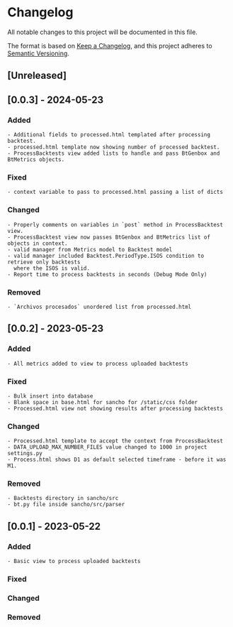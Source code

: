 # Changelog

All notable changes to this project will be documented in this file.

The format is based on [Keep a Changelog](https://keepachangelog.com/en/1.0.0/),
and this project adheres to [Semantic Versioning](https://semver.org/spec/v2.0.0.html).

## [Unreleased]

## [0.0.3] - 2024-05-23

### Added
    - Additional fields to processed.html templated after processing backtest.
    - processed.html template now showing number of processed backtest.
    - ProcessBacktests view added lists to handle and pass BtGenbox and BtMetrics objects. 
    

### Fixed
    - context variable to pass to processed.html passing a list of dicts 

### Changed
    - Properly comments on variables in `post` method in ProcessBacktest view.
    - ProcessBacktest view now passes BtGenbox and BtMetrics list of objects in context.
    - valid manager from Metrics model to Backtest model
    - valid manager included Backtest.PeriodType.ISOS condition to retrieve only backtests
      where the ISOS is valid.
    - Report time to process backtests in seconds (Debug Mode Only)

### Removed
    - `Archivos procesados` unordered list from processed.html
    


## [0.0.2] - 2023-05-23

### Added
    - All metrics added to view to process uploaded backtests

### Fixed
    - Bulk insert into database
    - Blank space in base.html for sancho for /static/css folder
    - Processed.html view not showing results after processing backtests

### Changed
    - Processed.html template to accept the context from ProcessBacktest
    - DATA_UPLOAD_MAX_NUMBER_FILES value changed to 1000 in project settings.py
    - Process.html shows D1 as default selected timeframe - before it was M1.

### Removed
    - Backtests directory in sancho/src
    - bt.py file inside sancho/src/parser


## [0.0.1] - 2023-05-22

### Added
    - Basic view to process uploaded backtests

### Fixed

### Changed

### Removed

